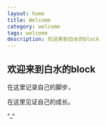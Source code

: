 ```yaml
---
layout: home
title: Welcome
category: welcome
tags: welcome
description: 欢迎来到白水的block
---
```


## 欢迎来到白水的block

在这里记录自己的脚步，

在这里见证自己的成长。

^_^
